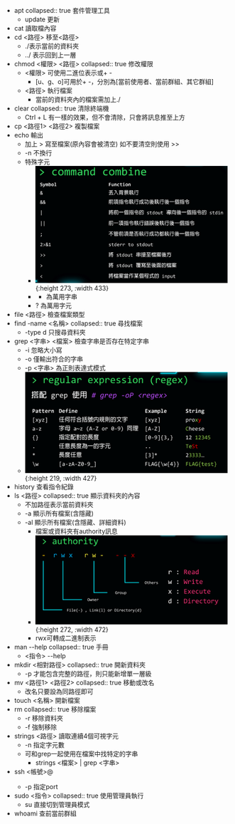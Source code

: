 - apt 
  collapsed:: true
  套件管理工具
	- update 更新
- cat 
  讀取檔內容
- cd <路徑>
  移至<路徑>
	- ./表示當前的資料夾
	- ../ 表示回到上一層
- chmod <權限> <路徑>
  collapsed:: true
  修改權限
	- <權限> 可使用二進位表示或+ -
		- [u、g、o]可用於+ -，分別為[當前使用者、當前群組、其它群組]
	- <路徑> 
	  執行檔案
		- 當前的資料夾內的檔案需加上./
- clear 
  collapsed:: true
  清除終端機
	- Ctrl + L 有一樣的效果，但不會清除，只會將訊息推至上方
- cp <路徑1> <路徑2>
  複製檔案
- echo
  輸出
	- 加上 > 寫至檔案(原內容會被清空)
	  如不要清空則使用 >>
	- -n 不換行
	- 特殊字元
		- ![image.png](../assets/image_1667023473598_0.png){:height 273, :width 433}
		- * 為萬用字串
		- ? 為萬用字元
- file <路徑>
  檢查檔案類型
- find -name <名稱>
  collapsed:: true
  尋找檔案
	- -type d 只搜尋資料夾
- grep <字串> <檔案>
  檢查字串是否存在特定字串
	- -i 忽略大小寫
	- -o 僅輸出符合的字串
	- -p <字串> 為正則表達式模式
	- ![image.png](../assets/image_1667027060588_0.png){:height 219, :width 427}
- history
  查看指令紀錄
- ls <路徑> 
  collapsed:: true
  顯示資料夾的內容
	- 不加路徑表示當前資料夾
	- -a 顯示所有檔案(含隱藏)
	- -al 顯示所有檔案(含隱藏、詳細資料)
		- 檔案或資料夾有authority訊息
		- ![image.png](../assets/image_1667012292389_0.png){:height 272, :width 472}
		- rwx可轉成二進制表示
- man --help
  collapsed:: true
  手冊
	- <指令> --help
- mkdir <相對路徑>
  collapsed:: true
  開新資料夾
	- -p 才能包含完整的路徑，則只能新增單一層級
- mv <路徑1> <路徑2>
  collapsed:: true
  移動或改名
	- 改名只要設為同路徑即可
- touch <名稱>
  開新檔案
- rm
  collapsed:: true
  移除檔案
	- -r 移除資料夾
	- -f 強制移除
- strings <路徑>
  讀取連續4個可視字元
	- -n 指定字元數
	- 可和grep一起使用在檔案中找特定的字串
		- strings <檔案> | grep <字串>
- ssh <帳號>@<IP>
	- -p 指定port
- sudo <指令>
  collapsed:: true
  使用管理員執行
	- su 直接切到管理員模式
- whoami
  查前當前群組